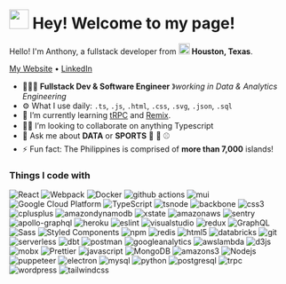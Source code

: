 <h1><img src="https://emojis.slackmojis.com/emojis/images/1643514680/6827/blob_aww.png?1643514680" width="35"/> Hey! Welcome to my page!</h1>

<p>Hello! I'm Anthony, a fullstack developer from <img src="https://cdn-icons-png.flaticon.com/512/861/861648.png" width="20"/> <b>Houston, Texas</b>. </p>

<p align="left">
  <a href="https://anthonybuncio.com">My Website</a> •
  <a href="https://www.linkedin.com/anthonybuncio1/">LinkedIn</a>
</p>

- 👨🏾‍💻 **Fullstack Dev & Software Engineer** &#12299;_working in Data & Analytics Engineering_
- ⚙️ What I use daily: `.ts`, `.js`, `.html`, `.css`, `.svg`, `.json`, `.sql`
- 🌱 I’m currently learning [tRPC](https://trpc.io/) and [Remix](https://remix.run/).
- 👋🏽 I’m looking to collaborate on anything Typescript <img src="https://emojis.slackmojis.com/emojis/images/1656974321/59940/typescript_parrot.gif?1656974321" width="16"/>
- 💬 Ask me about **DATA** or **SPORTS** 🏀 🏈 ⚾️
- ⚡️ Fun fact: The Philippines is comprised of **more than 7,000** islands! <img src="https://cdn-icons-png.flaticon.com/512/197/197561.png" width="13"/>

<h3>Things I code with</h3>
<p>
  <img alt="React" src="https://img.shields.io/badge/-React-45b8d8?style=flat-square&logo=react&logoColor=white" />
  <img alt="Webpack" src="https://img.shields.io/badge/-Webpack-41BDF5?style=flat-square&logo=webpack&logoColor=white" /> 
  <img alt="Docker" src="https://img.shields.io/badge/-Docker-46a2f1?style=flat-square&logo=docker&logoColor=white" />
  <img alt="github actions" src="https://img.shields.io/badge/-Github_Actions-2088FF?style=flat-square&logo=github-actions&logoColor=white" />
  <img alt="mui" src="https://img.shields.io/badge/-MUI-007FFF?style=flat-square&logo=mui&logoColor=white" />
  <img alt="Google Cloud Platform" src="https://img.shields.io/badge/-Google_Cloud_Platform-1a73e8?style=flat-square&logo=google-cloud&logoColor=white" />
  <img alt="TypeScript" src="https://img.shields.io/badge/-TypeScript-007ACC?style=flat-square&logo=typescript&logoColor=white" />
  <img alt="tsnode" src="https://img.shields.io/badge/-TS_Node-3178C6?style=flat-square&logo=tsnode&logoColor=white" />
  <img alt="backbone" src="https://img.shields.io/badge/-Backbone_JS-0071B5?style=flat-square&logo=backbonedotjs&logoColor=white" />
  <img alt="css3" src="https://img.shields.io/badge/-CSS3-1572B6?style=flat-square&logo=css3&logoColor=white" />
  <img alt="cplusplus" src="https://img.shields.io/badge/-C++-00599C?style=flat-square&logo=cplusplus&logoColor=white" />
  <img alt="amazondynamodb" src="https://img.shields.io/badge/-Amazon_DynamoDB-4053D6?style=flat-square&logo=amazondynamodb&logoColor=white" />
  <img alt="xstate" src="https://img.shields.io/badge/-XState-2C3E50?style=flat-square&logo=xstate&logoColor=white" />
  <img alt="amazonaws" src="https://img.shields.io/badge/-Amazon_AWS-232F3E?style=flat-square&logo=amazonaws&logoColor=white" />
  <img alt="sentry" src="https://img.shields.io/badge/-Sentry-362D59?style=flat-square&logo=sentry&logoColor=white" />
  <img alt="apollo-graphql" src="https://img.shields.io/badge/-Apollo%20GraphQL-311C87?style=flat-square&logo=apollo-graphql&logoColor=white" />
  <img alt="heroku" src="https://img.shields.io/badge/-Heroku-430098?style=flat-square&logo=heroku&logoColor=white" />
  <img alt="eslint" src="https://img.shields.io/badge/-ESLint-4B32C3?style=flat-square&logo=eslint&logoColor=white" />
  <img alt="visualstudio" src="https://img.shields.io/badge/-Visual_Studio-5C2D91?style=flat-square&logo=visualstudio&logoColor=white" />
  <img alt="redux" src="https://img.shields.io/badge/-Redux-764ABC?style=flat-square&logo=redux&logoColor=white" />
  <img alt="GraphQL" src="https://img.shields.io/badge/-GraphQL-E10098?style=flat-square&logo=graphql&logoColor=white" />
  <img alt="Sass" src="https://img.shields.io/badge/-Sass-CC6699?style=flat-square&logo=sass&logoColor=white" />
  <img alt="Styled Components" src="https://img.shields.io/badge/-Styled_Components-db7092?style=flat-square&logo=styled-components&logoColor=white" />
  <img alt="npm" src="https://img.shields.io/badge/-NPM-CB3837?style=flat-square&logo=npm&logoColor=white" />
  <img alt="redis" src="https://img.shields.io/badge/-Redis-DC382D?style=flat-square&logo=redis&logoColor=white" />
  <img alt="html5" src="https://img.shields.io/badge/-HTML5-E34F26?style=flat-square&logo=html5&logoColor=white" />
  <img alt="databricks" src="https://img.shields.io/badge/-Databricks-FF3621?style=flat-square&logo=databricks&logoColor=white" />
  <img alt="git" src="https://img.shields.io/badge/-Git-F05032?style=flat-square&logo=git&logoColor=white" />
  <img alt="serverless" src="https://img.shields.io/badge/-Serverless-FD5750?style=flat-square&logo=serverless&logoColor=white" />
  <img alt="dbt" src="https://img.shields.io/badge/-Dbt-FF694B?style=flat-square&logo=dbt&logoColor=white" />
  <img alt="postman" src="https://img.shields.io/badge/-Postman-FF6C37?style=flat-square&logo=postman&logoColor=white" />
  <img alt="googleanalytics" src="https://img.shields.io/badge/-Google_Analytics-E37400?style=flat-square&logo=googleanalytics&logoColor=white" />
  <img alt="awslambda" src="https://img.shields.io/badge/-AWS_Lambda-FF9900?style=flat-square&logo=awslambda&logoColor=white" />  
  <img alt="d3js" src="https://img.shields.io/badge/-D3.js-F9A03C?style=flat-square&logo=d3.js&logoColor=white" />
  <img alt="mobx" src="https://img.shields.io/badge/-MobX-FF9955?style=flat-square&logo=mobx&logoColor=white" />  
  <img alt="Prettier" src="https://img.shields.io/badge/-Prettier-F7B93E?style=flat-square&logo=prettier&logoColor=white" />
  <img alt="javascript" src="https://img.shields.io/badge/-Javascript-F7DF1E?style=flat-square&logo=javascript&logoColor=white" />
  <img alt="MongoDB" src="https://img.shields.io/badge/-MongoDB-13aa52?style=flat-square&logo=mongodb&logoColor=white" />
  <img alt="amazons3" src="https://img.shields.io/badge/-Amazon_S3-569A31?style=flat-square&logo=amazons3&logoColor=white" />
  <img alt="Nodejs" src="https://img.shields.io/badge/-Nodejs-43853d?style=flat-square&logo=Node.js&logoColor=white" />
  <img alt="puppeteer" src="https://img.shields.io/badge/-Puppeteer-40B5A4?style=flat-square&logo=puppeteer&logoColor=white" />
  <img alt="electron" src="https://img.shields.io/badge/-Electron-47848F?style=flat-square&logo=electron&logoColor=white" />
  <img alt="mysql" src="https://img.shields.io/badge/-MySQL-4479A1?style=flat-square&logo=mysql&logoColor=white" />
  <img alt="python" src="https://img.shields.io/badge/-Python-3776AB?style=flat-square&logo=python&logoColor=white" />
  <img alt="postgresql" src="https://img.shields.io/badge/-PostgreSQL-2596BE?style=flat-square&logo=postgresql&logoColor=white" />
  <img alt="trpc" src="https://img.shields.io/badge/-tRPC-2596BE?style=flat-square&logo=trpc&logoColor=white" />
  <img alt="wordpress" src="https://img.shields.io/badge/-Wordpress-2596BE?style=flat-square&logo=wordpress&logoColor=white" />
  <img alt="tailwindcss" src="https://img.shields.io/badge/-Tailwind_CSS-06B6D4?style=flat-square&logo=tailwindcss&logoColor=white" />
